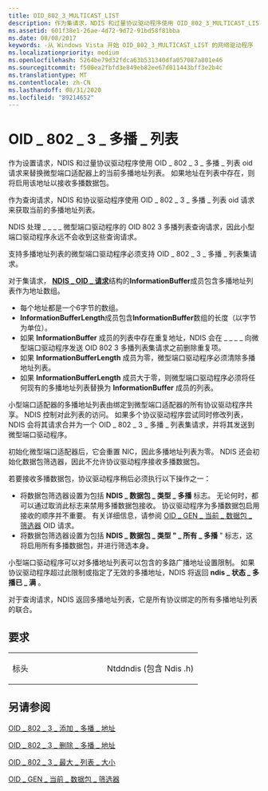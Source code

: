 ```yaml
---
title: OID_802_3_MULTICAST_LIST
description: 作为集请求，NDIS 和过量协议驱动程序使用 OID_802_3_MULTICAST_LIST OID 请求来替换微型端口适配器上的当前多播地址列表。
ms.assetid: 601f38e1-26ae-4d72-9d72-91bd58f81bba
ms.date: 08/08/2017
keywords: -从 Windows Vista 开始 OID_802_3_MULTICAST_LIST 的网络驱动程序
ms.localizationpriority: medium
ms.openlocfilehash: 5264be79d32fdca63b531340dfa057087a801e46
ms.sourcegitcommit: f500ea2fbfd3e849eb82ee67d011443bff3e2b4c
ms.translationtype: MT
ms.contentlocale: zh-CN
ms.lasthandoff: 08/31/2020
ms.locfileid: "89214652"
---
```

# <a name="oid_802_3_multicast_list"></a>OID \_ 802 \_ 3 \_ 多播 \_ 列表


作为设置请求，NDIS 和过量协议驱动程序使用 OID \_ 802 \_ 3 \_ 多播 \_ 列表 oid 请求来替换微型端口适配器上的当前多播地址列表。 如果地址在列表中存在，则将启用该地址以接收多播数据包。

作为查询请求，NDIS 和协议驱动程序使用 OID \_ 802 \_ 3 \_ 多播 \_ 列表 oid 请求来获取当前的多播地址列表。




NDIS 处理 \_ \_ \_ \_ 微型端口驱动程序的 OID 802 3 多播列表查询请求，因此小型端口驱动程序永远不会收到这些查询请求。

支持多播地址列表的微型端口驱动程序必须支持 OID \_ 802 \_ 3 \_ 多播 \_ 列表集请求。

对于集请求， [**NDIS \_ OID \_ 请求**](/windows-hardware/drivers/ddi/ndis/ns-ndis-_ndis_oid_request)结构的**InformationBuffer**成员包含多播地址列表作为地址数组。

-   每个地址都是一个6字节的数组。
-   **InformationBufferLength**成员包含**InformationBuffer**数组的长度（以字节为单位）。
-   如果 **InformationBuffer** 成员的列表中存在重复地址，NDIS 会在 \_ \_ \_ \_ 向微型端口驱动程序发送 OID 802 3 多播列表集请求之前删除重复项。
-   如果 **InformationBufferLength** 成员为零，微型端口驱动程序必须清除多播地址列表。
-   如果 **InformationBufferLength** 成员大于零，则微型端口驱动程序必须将任何现有的多播地址列表替换为 **InformationBuffer** 成员的列表。

小型端口适配器的多播地址列表由绑定到微型端口适配器的所有协议驱动程序共享。 NDIS 控制对此列表的访问。 如果多个协议驱动程序尝试同时修改列表，NDIS 会将其请求合并为一个 OID \_ 802 \_ 3 \_ 多播 \_ 列表集请求，并将其发送到微型端口驱动程序。

初始化微型端口适配器后，它会重置 NIC，因此多播地址列表为零。 NDIS 还会初始化数据包筛选器，因此不允许协议驱动程序接收多播数据包。

若要接收多播数据包，协议驱动程序稍后必须执行以下操作之一：

-   将数据包筛选器设置为包括 **NDIS \_ 数据包 \_ 类型 \_ 多播** 标志。 无论何时，都可以通过取消此标志来禁用多播数据包接收。 协议驱动程序为多播数据包启用接收的顺序并不重要。 有关详细信息，请参阅 [OID \_ GEN \_ 当前 \_ 数据包 \_ 筛选器](oid-gen-current-packet-filter.md) OID 请求。
-   将数据包筛选器设置为包括 **NDIS \_ 数据包 \_ 类型 " \_ 所有 \_ 多播** " 标志，这将启用所有多播数据包，并进行筛选本身。

小型端口驱动程序可以对多播地址列表可以包含的多路广播地址设置限制。 如果协议驱动程序超过此限制或指定了无效的多播地址，NDIS 将返回 **ndis \_ 状态 \_ 多播已 \_ 满** 。

对于查询请求，NDIS 返回多播地址列表，它是所有协议绑定的所有多播地址列表的联合。

<a name="requirements"></a>要求
------------

<table>
<colgroup>
<col width="50%" />
<col width="50%" />
</colgroup>
<tbody>
<tr class="odd">
<td><p>标头</p></td>
<td>Ntddndis (包含 Ndis .h) </td>
</tr>
</tbody>
</table>

## <a name="see-also"></a>另请参阅


[OID \_ 802 \_ 3 \_ 添加 \_ 多播 \_ 地址](oid-802-3-add-multicast-address.md)

[OID \_ 802 \_ 3 \_ 删除 \_ 多播 \_ 地址](oid-802-3-delete-multicast-address.md)

[OID \_ 802 \_ 3 \_ 最大 \_ 列表 \_ 大小](oid-802-3-maximum-list-size.md)

[OID \_ GEN \_ 当前 \_ 数据包 \_ 筛选器](oid-gen-current-packet-filter.md)

 

